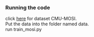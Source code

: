 ### Running the code
click [here](https://drive.google.com/file/d/1veTj7CFmt6P715sVT0ofWjwK5-gcgR5V/view?usp=sharing) for dataset CMU-MOSI.  
Put the data into the folder named data.  
run train_mosi.py
